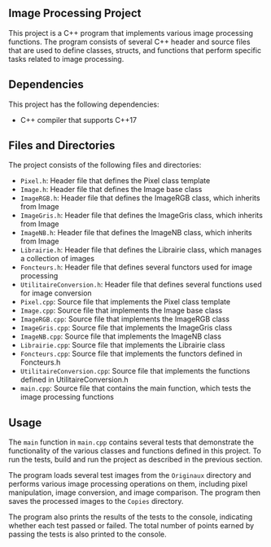 Image Processing Project
------------------------

This project is a C++ program that implements various image processing functions. The program consists of several C++ header and source files that are used to define classes, structs, and functions that perform specific tasks related to image processing.

Dependencies
------------

This project has the following dependencies:

- C++ compiler that supports C++17


Files and Directories
---------------------

The project consists of the following files and directories:

- `Pixel.h`: Header file that defines the Pixel class template
- `Image.h`: Header file that defines the Image base class
- `ImageRGB.h`: Header file that defines the ImageRGB class, which inherits from Image
- `ImageGris.h`: Header file that defines the ImageGris class, which inherits from Image
- `ImageNB.h`: Header file that defines the ImageNB class, which inherits from Image
- `Librairie.h`: Header file that defines the Librairie class, which manages a collection of images
- `Foncteurs.h`: Header file that defines several functors used for image processing
- `UtilitaireConversion.h`: Header file that defines several functions used for image conversion
- `Pixel.cpp`: Source file that implements the Pixel class template
- `Image.cpp`: Source file that implements the Image base class
- `ImageRGB.cpp`: Source file that implements the ImageRGB class
- `ImageGris.cpp`: Source file that implements the ImageGris class
- `ImageNB.cpp`: Source file that implements the ImageNB class
- `Librairie.cpp`: Source file that implements the Librairie class
- `Foncteurs.cpp`: Source file that implements the functors defined in Foncteurs.h
- `UtilitaireConversion.cpp`: Source file that implements the functions defined in UtilitaireConversion.h
- `main.cpp`: Source file that contains the main function, which tests the image processing functions

Usage
-----

The `main` function in `main.cpp` contains several tests that demonstrate the functionality of the various classes and functions defined in this project. To run the tests, build and run the project as described in the previous section.

The program loads several test images from the `Originaux` directory and performs various image processing operations on them, including pixel manipulation, image conversion, and image comparison. The program then saves the processed images to the `Copies` directory.

The program also prints the results of the tests to the console, indicating whether each test passed or failed. The total number of points earned by passing the tests is also printed to the console.
